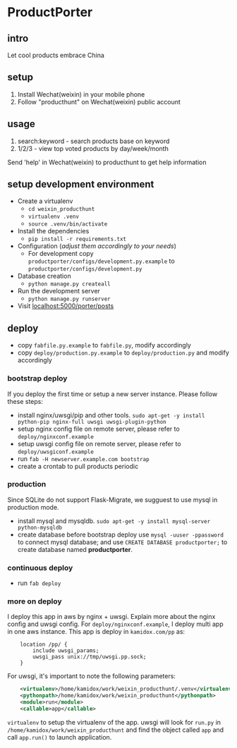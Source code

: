 # ProductPorter

## intro

Let cool products embrace China

## setup

1. Install Wechat(weixin) in your mobile phone
2. Follow "producthunt" on Wechat(weixin) public account

## usage

1. search:keyword - search products base on keyword
2. 1/2/3 - view top voted products by day/week/month

Send 'help' in Wechat(weixin) to producthunt to get help information

## setup development environment

* Create a virtualenv
    * `cd weixin_producthunt`
    * `virtualenv .venv`
    * `source .venv/bin/activate`
* Install the dependencies
    * `pip install -r requirements.txt`
* Configuration (_adjust them accordingly to your needs_)
    * For development copy `productporter/configs/development.py.example` to `productporter/configs/development.py`
* Database creation
    * `python manage.py createall`
* Run the development server
    * `python manage.py runserver`
* Visit [localhost:5000/porter/posts](http://localhost:5000/porter/posts)

## deploy

* copy `fabfile.py.example` to `fabfile.py`, modify accordingly
* copy `deploy/production.py.example` to `deploy/production.py` and modify accordingly

### bootstrap deploy

If you deploy the first time or setup a new server instance. Please follow these steps:

* install nginx/uwsgi/pip and other tools.
    `sudo apt-get -y install python-pip nginx-full uwsgi uwsgi-plugin-python`
* setup nginx config file on remote server, please refer to `deploy/nginxconf.example`
* setup uwsgi config file on remote server, please refer to `deploy/uwsgiconf.example`
* run `fab -H newserver.example.com bootstrap`
* create a crontab to pull products periodic

### production

Since SQLite do not support Flask-Migrate, we sugguest to use mysql in production mode.

* install mysql and mysqldb.
    `sudo apt-get -y install mysql-server python-mysqldb`
* create database before bootstrap deploy
    use `mysql -uuser -ppassword` to connect mysql database; and use `CREATE DATABASE productporter;` to create database named **productporter**.

### continuous deploy

* run `fab deploy`

### more on deploy

I deploy this app in aws by nginx + uwsgi. Explain more about the nginx config and uwsgi config. For `deploy/nginxconf.example`, I deploy multi app in one aws instance. This app is deploy in `kamidox.com/pp` as:

```text
    location /pp/ {
        include uwsgi_params;
        uwsgi_pass unix://tmp/uwsgi.pp.sock;
    }
```

For uwsgi, it's important to note the following parameters:

```xml
    <virtualenv>/home/kamidox/work/weixin_producthunt/.venv</virtualenv>
    <pythonpath>/home/kamidox/work/weixin_producthunt</pythonpath>
    <module>run</module>
    <callable>app</callable>
```

`virtualenv` to setup the virtualenv of the app. uwsgi will look for `run.py` in `/home/kamidox/work/weixin_producthunt` and find the object called `app` and call `app.run()` to launch application.



